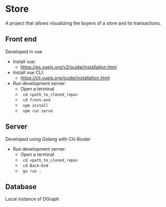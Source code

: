 # Store
A project that allows visualizing the buyers of a store and its transactions.

## Front end
Developed in vue
- Install vue: 
  - https://es.vuejs.org/v2/guide/installation.html
- Install vue CLI: 
  - https://cli.vuejs.org/guide/installation.html
- Run development server: 
  - Open a terminal
  - <code> cd \<path_to_cloned_repo\> </code>
  - <code> cd front-end </code>
  - <code> npm install </code> 
  - <code> npm run serve </code>

## Server 
Developed using Golang with Chi Router
- Run development server: 
  - Open a terminal
  - <code> cd \<path_to_cloned_repo\> </code>
  - <code> cd Back-End </code>
  - <code> go run . </code>
 
## Database
Local instance of DGraph
